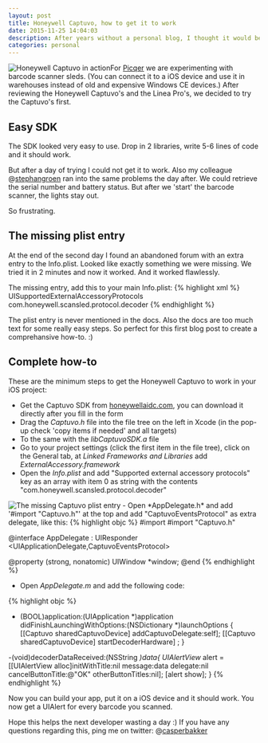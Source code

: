 ```yaml
---
layout: post
title: Honeywell Captuvo, how to get it to work
date: 2015-11-25 14:04:03
description: After years without a personal blog, I thought it would be fun to start a blog again.
categories: personal
---
```

<img src="/blog/images/honeywell-captuvo.jpg" class="photo photo-right photo-small photo-nice" alt="Honeywell Captuvo in action">For [Picqer](https://picqer.com) we are experimenting with barcode scanner sleds. (You can connect it to a iOS device and use it in warehouses instead of old and expensive Windows CE devices.) After reviewing the Honeywell Captuvo's and the Linea Pro's, we decided to try the Captuvo's first.

## Easy SDK
The SDK looked very easy to use. Drop in 2 libraries, write 5-6 lines of code and it should work.

But after a day of trying I could not get it to work. Also my colleague @[stephangroen](https://twitter.com/stephangroen) ran into the same problems the day after. We could retrieve the serial number and battery status. But after we 'start' the barcode scanner, the lights stay out.

So frustrating.

## The missing plist entry
At the end of the second day I found an abandoned forum with an extra entry to the Info.plist. Looked like exactly something we were missing. We tried it in 2 minutes and now it worked. And it worked flawlessly.

The missing entry, add this to your main Info.plist:
{% highlight xml %}
<key>UISupportedExternalAccessoryProtocols</key>
<array>
    <string>com.honeywell.scansled.protocol.decoder</string>
</array>
{% endhighlight %}

The plist entry is never mentioned in the docs. Also the docs are too much text for some really easy steps. So perfect for this first blog post to create a comprehansive how-to. :)

## Complete how-to
These are the minimum steps to get the Honeywell Captuvo to work in your iOS project:

- Get the Captuvo SDK from [honeywellaidc.com](https://www.honeywellaidc.com/HoneywelliOS/Developer-HSM-SDK.html), you can download it directly after you fill in the form
- Drag the *Captuvo.h* file into the file tree on the left in Xcode (in the pop-up check 'copy items if needed' and all targets)
- To the same with the *libCaptuvoSDK.a* file
- Go to your project settings (click the first item in the file tree), click on the General tab, at *Linked Frameworks and Libraries* add *ExternalAccessory.framework*
- Open the *Info.plist* and add "Supported external accessory protocols" key as an array with item 0 as string with the contents "com.honeywell.scansled.protocol.decoder"
<img src="/blog/images/honeywell-missing-plist.png" class="photo photo-nice" alt="The missing Captuvo plist entry">
- Open *AppDelegate.h* and add '#import "Captuvo.h"' at the top and add "CaptuvoEventsProtocol" as extra delegate, like this:
{% highlight objc %}
#import <UIKit/UIKit.h>
#import "Captuvo.h"

@interface AppDelegate : UIResponder <UIApplicationDelegate,CaptuvoEventsProtocol>

@property (strong, nonatomic) UIWindow *window;
@end
{% endhighlight %}

- Open *AppDelegate.m* and add the following code:

{% highlight objc %}
- (BOOL)application:(UIApplication *)application didFinishLaunchingWithOptions:(NSDictionary *)launchOptions {
    [[Captuvo sharedCaptuvoDevice] addCaptuvoDelegate:self];
    [[Captuvo sharedCaptuvoDevice] startDecoderHardware] ;
}

-(void)decoderDataReceived:(NSString *)data{
    UIAlertView* alert = [[UIAlertView alloc]initWithTitle:nil
               message:data
              delegate:nil
     cancelButtonTitle:@"OK"
     otherButtonTitles:nil];
    [alert show];
}
{% endhighlight %}

Now you can build your app, put it on a iOS device and it should work. You now get a UIAlert for every barcode you scanned.

Hope this helps the next developer wasting a day :) If you have any questions regarding this, ping me on twitter: @[casperbakker](https://twitter.com/casperbakker)